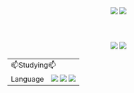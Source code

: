 <header align = "center">
  <img src = "https://github.com/user-attachments/assets/e9dc41a2-f73f-45c9-a1f2-c40e3c0e95fd">
  <img src = "https://github.com/user-attachments/assets/d7d6e660-39d4-46b9-8cd4-72e45cddc16c">
</header>

<h2 align = "center">
  <img src="https://github-readme-stats.vercel.app/api?username=YoungHun08&show_icons=true&theme=radical"/>
  <img src="https://github-readme-stats.vercel.app/api/top-langs/?username=YoungHun08&layout=compact" />
</h2>

<table align = "center">
  <tr>
    <td colspan="2">
      📫Studying📫
    </td>
  </tr>
  <tr>
    <td>Language</td>
    <td><img src="https://img.shields.io/badge/html5-E34F26.svg?style=for-the-badge&logo=html5&logoColor=white" />
        <img src="https://img.shields.io/badge/CSS-%231572B6?style=for-the-badge&logo=css3&logoColor=%23F7DF1E">
        <img src="https://img.shields.io/badge/JavaScript-%23F7DF1E?style=for-the-badge&logo=javascript&logoColor=white">
    </td>
  </tr>
</table>
